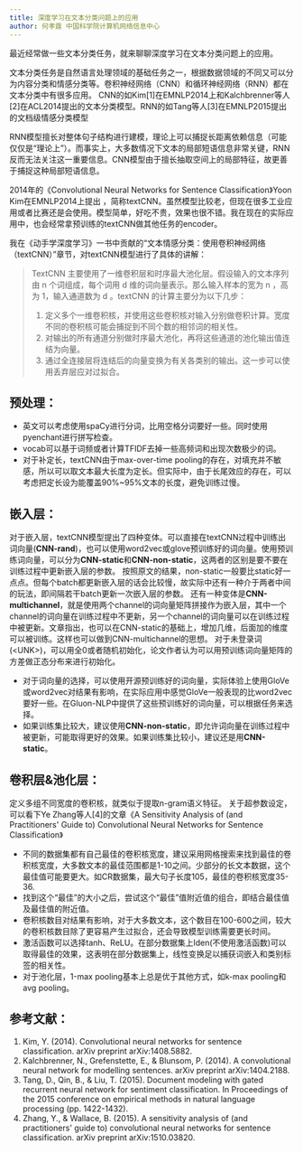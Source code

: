 ```yaml
---
title: 深度学习在文本分类问题上的应用
author: 何孝霆 中国科学院计算机网络信息中心
---
```



最近经常做一些文本分类任务，就来聊聊深度学习在文本分类问题上的应用。

文本分类任务是自然语言处理领域的基础任务之一，根据数据领域的不同又可以分为内容分类和情感分类等。卷积神经网络（CNN）和循环神经网络（RNN）都在文本分类中有很多应用。
CNN的如Kim[1]在EMNLP2014上和Kalchbrenner等人[2]在ACL2014提出的文本分类模型。RNN的如Tang等人[3]在EMNLP2015提出的文档级情感分类模型

RNN模型擅长对整体句子结构进行建模，理论上可以捕捉长距离依赖信息（可能仅仅是“理论上”）。而事实上，大多数情况下文本的局部短语信息非常关键，RNN反而无法关注这一重要信息。CNN模型由于擅长抽取空间上的局部特征，故更善于捕捉这种局部短语信息。

2014年的《Convolutional Neural Networks for Sentence Classification》Yoon Kim在EMNLP2014上提出 ，简称textCNN。虽然模型比较老，但现在很多工业应用或者比赛还是会使用。模型简单，好吃不贵，效果也很不错。我在现在的实际应用中，也会经常拿预训练的textCNN做其他任务的encoder。

我在《动手学深度学习》一书中贡献的“文本情感分类：使用卷积神经网络（textCNN）”章节，对textCNN模型进行了具体的讲解：
> TextCNN 主要使用了一维卷积层和时序最大池化层。假设输入的文本序列由  n  个词组成，每个词用  d  维的词向量表示。那么输入样本的宽为  n ，高为 1，输入通道数为  d 。textCNN 的计算主要分为以下几步：
> 1. 定义多个一维卷积核，并使用这些卷积核对输入分别做卷积计算。宽度不同的卷积核可能会捕捉到不同个数的相邻词的相关性。
> 2. 对输出的所有通道分别做时序最大池化，再将这些通道的池化输出值连结为向量。
> 3. 通过全连接层将连结后的向量变换为有关各类别的输出。这一步可以使用丢弃层应对过拟合。

## 预处理：
* 英文可以考虑使用spaCy进行分词，比用空格分词要好一些。同时使用pyenchant进行拼写检查。
* vocab可以基于词频或者计算TFIDF去掉一些高频词和出现次数极少的词。
* 对于补定长，textCNN由于max-over-time pooling的存在，对填充并不敏感，所以可以取文本最大长度为定长。但实际中，由于长尾效应的存在，可以考虑把定长设为能覆盖90%~95%文本的长度，避免训练过慢。

## 嵌入层：
对于嵌入层，textCNN模型提出了四种变体。可以直接在textCNN过程中训练出词向量(**CNN-rand**)，也可以使用word2vec或glove预训练好的词向量。使用预训练词向量，可以分为**CNN-static**和**CNN-non-static**，这两者的区别是要不要在训练过程中更新嵌入层的参数。
按照原文的结果，non-static一般要比static好一点点。但每个batch都更新嵌入层的话会比较慢，故实际中还有一种介于两者中间的玩法，即间隔若干batch更新一次嵌入层的参数。
还有一种变体是**CNN-multichannel**，就是使用两个channel的词向量矩阵拼接作为嵌入层，其中一个channel的词向量在训练过程中不更新，另一个channel的词向量可以在训练过程中被更新。文章指出，也可以在CNN-static的基础上，增加几维，后面加的维度可以被训练。这样也可以做到CNN-multichannel的思想。
对于未登录词(\<UNK>)，可以用全0或者随机初始化，论文作者认为可以用预训练词向量矩阵的方差做正态分布来进行初始化。

* 对于词向量的选择，可以使用开源预训练好的词向量，实际体验上使用GloVe或word2vec对结果有影响，在实际应用中感觉GloVe一般表现的比word2vec要好一些。在Gluon-NLP中提供了这些预训练好的词向量，可以根据任务来选择。
* 如果训练集比较大，建议使用**CNN-non-static**，即允许词向量在训练过程中被更新，可能取得更好的效果。如果训练集比较小，建议还是用**CNN-static**。

## 卷积层&池化层：

定义多组不同宽度的卷积核，就类似于提取n-gram语义特征。
关于超参数设定，可以看下Ye Zhang等人[4]的文章《A Sensitivity Analysis of (and Practitioners' Guide to) Convolutional Neural Networks for Sentence Classification》
* 不同的数据集都有自己最佳的卷积核宽度，建议采用网格搜索来找到最佳的卷积核宽度，大多数文本的最佳范围都是1-10之间。少部分的长文本数据，这个最佳值可能要更大。如CR数据集，最大句子长度105，最佳的卷积核宽度35-36.
* 找到这个“最佳”的大小之后，尝试这个“最佳”值附近值的组合，即结合最佳值及最佳值的附近值。
* 卷积核数目对结果有影响，对于大多数文本，这个数目在100-600之间，较大的卷积核数目除了更容易产生过拟合，还会导致模型训练需要更长时间。
* 激活函数可以选择tanh、ReLU。在部分数据集上Iden(不使用激活函数)可以取得最佳的效果，这表明在部分数据集上，线性变换足以捕获词嵌入和类别标签的相关性。
* 对于池化层，1-max pooling基本上总是优于其他方式，如k-max pooling和avg pooling。


## 参考文献：
1. Kim, Y. (2014). Convolutional neural networks for sentence classification. arXiv preprint arXiv:1408.5882.
2. Kalchbrenner, N., Grefenstette, E., & Blunsom, P. (2014). A convolutional neural network for modelling sentences. arXiv preprint arXiv:1404.2188.
3. Tang, D., Qin, B., & Liu, T. (2015). Document modeling with gated recurrent neural network for sentiment classification. In Proceedings of the 2015 conference on empirical methods in natural language processing (pp. 1422-1432).
4. Zhang, Y., & Wallace, B. (2015). A sensitivity analysis of (and practitioners' guide to) convolutional neural networks for sentence classification. arXiv preprint arXiv:1510.03820.
